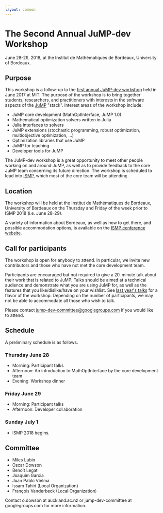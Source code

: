```yaml
---
layout: common
---
```


# The Second Annual JuMP-dev Workshop

June 28-29, 2018, at the Institut de Mathématiques de Bordeaux, University of Bordeaux.

## Purpose

This workshop is a follow-up to the [first annual JuMP-dev workshop](/meetings/mit2017/) held in June 2017 at MIT. The purpose of the workshop is to bring together students, researchers, and practitioners with interests in the software aspects of the [JuMP](https://github.com/JuliaOpt/JuMP.jl) "stack". Interest areas of the workshop include:

- JuMP core development (MathOptInterface, JuMP 1.0)
- Mathematical optimization solvers written in Julia
- Julia interfaces to solvers
- JuMP extensions (stochastic programming, robust optimization, multiobjective optimization, ...)
- Optimization libraries that use JuMP
- JuMP for teaching
- Developer tools for JuMP

The JuMP-dev workshop is a great opportunity to meet other people working on and around JuMP, as well as to provide feedback to the core JuMP team concerning its future direction. The workshop is scheduled to lead into [ISMP](https://ismp2018.sciencesconf.org), which most of the core team will be attending.

## Location

The workshop will be held at the Institut de Mathématiques de Bordeaux, University of Bordeaux on the Thursday and Friday of the week prior to ISMP 2018 (i.e. June 28-29).

A variety of information about Bordeaux, as well as how to get there, and possible accommodation options, is available on the [ISMP conference website](https://ismp2018.sciencesconf.org).

## Call for participants

The workshop is open for anybody to attend. In particular, we invite new contributors and those who have not met the core development team.

Participants are encouraged but not required to give a 20-minute talk about their work that is related to JuMP. Talks should be aimed at a technical audience and demonstrate what you are using JuMP for, as well as the features that you like/dislike/have on your wishlist. See [last year's talks](https://www.youtube.com/watch?v=esOe5saQRKY&list=PLzK_rUGmc3o6EwPOCUCvBAbMJeYBS8PyY) for a flavor of the workshop. Depending on the number of participants, we may not be able to accommodate all those who wish to talk.


Please contact jump-dev-committee@googlegroups.com if you would like to attend.

## Schedule

A preliminary schedule is as follows.

### Thursday June 28

 - Morning: Participant talks
 - Afternoon: An introduction to MathOptInterface by the core development team
 - Evening: Workshop dinner

### Friday June 29

 - Morning: Participant talks
 - Afternoon: Developer collaboration

### Sunday July 1

 - ISMP 2018 begins.

## Committee

- Miles Lubin
- Oscar Dowson
- Benoît Legat
- Joaquim Garcia
- Juan Pablo Vielma
- Issam Tahiri (Local Organization)
- François Vanderbeck (Local Organization)

Contact o.dowson at auckland.ac.nz or jump-dev-committee at googlegroups.com for more information.
